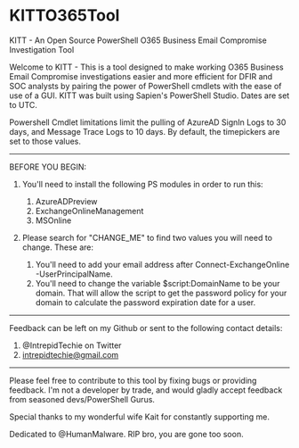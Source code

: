 # KITTO365Tool
KITT - An Open Source PowerShell O365 Business Email Compromise Investigation Tool


Welcome to KITT - This is a tool designed to make working O365 Business Email Compromise investigations easier and more efficient for DFIR and SOC analysts by pairing the power of PowerShell cmdlets with the ease of use of a GUI.
KITT was built using Sapien's PowerShell Studio. Dates are set to UTC. 

Powershell Cmdlet limitations limit the pulling of AzureAD SignIn Logs to 30 days, and Message Trace Logs to 10 days. By default, the timepickers are set to those values. 

---------------------------------------------------------------------------	
BEFORE YOU BEGIN:
1. You'll need to install the following PS modules in order to run this:
	1. AzureADPreview
	2. ExchangeOnlineManagement
	3. MSOnline
		
2. Please search for "CHANGE_ME" to find two values you will need to change. These are: 
	1. You'll need to add your email address after Connect-ExchangeOnline -UserPrincipalName.  
	2. You'll need to change the variable $script:DomainName to be your domain. That will allow the script to get the password policy for your domain to calculate the password expiration date for a user. 
	
---------------------------------------------------------------------------
Feedback can be left on my Github or sent to the following contact details: 
1. @IntrepidTechie on Twitter
2. intrepidtechie@gmail.com
---------------------------------------------------------------------------
Please feel free to contribute to this tool by fixing bugs or providing feedback. I'm not a developer by trade, and would gladly accept feedback from seasoned devs/PowerShell Gurus.

Special thanks to my wonderful wife Kait for constantly supporting me. 

Dedicated to @HumanMalware. RIP bro, you are gone too soon. 
